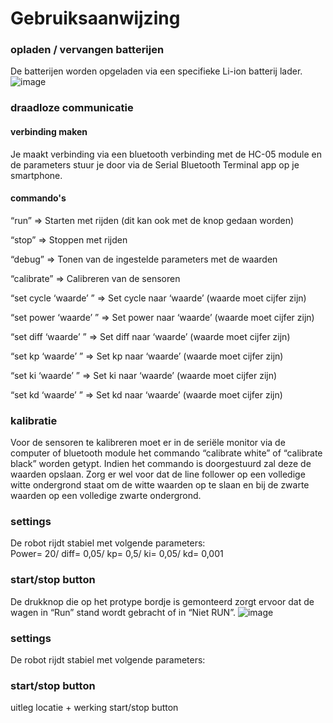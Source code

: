 # Gebruiksaanwijzing

### opladen / vervangen batterijen
De batterijen worden opgeladen via een specifieke Li-ion batterij lader.
 ![image](https://github.com/xandero1/Linefollower/assets/116888860/4597830a-943f-47fc-936d-200a9baeeb70)

### draadloze communicatie
#### verbinding maken
Je maakt verbinding via een bluetooth verbinding met de HC-05 module en de parameters stuur je door via de Serial Bluetooth Terminal app op je smartphone.

#### commando's
“run” => Starten met rijden (dit kan ook met de knop gedaan worden)

“stop” => Stoppen met rijden

“debug” => Tonen van de ingestelde parameters met de waarden

“calibrate” => Calibreren van de sensoren

“set cycle ‘waarde’ ” => Set cycle naar ‘waarde’ (waarde moet cijfer zijn)

“set power ‘waarde’ ” => Set power naar ‘waarde’ (waarde moet cijfer zijn)

“set diff ‘waarde’ ” => Set diff naar ‘waarde’ (waarde moet cijfer zijn)

“set kp ‘waarde’ ” => Set kp naar ‘waarde’ (waarde moet cijfer zijn)

“set ki ‘waarde’ ” => Set ki naar ‘waarde’ (waarde moet cijfer zijn)

“set kd ‘waarde’ ” => Set kd naar ‘waarde’ (waarde moet cijfer zijn)

### kalibratie
Voor de sensoren te kalibreren moet er in de seriële monitor via de computer of bluetooth module het commando “calibrate white” of “calibrate black” worden getypt. Indien het commando is doorgestuurd zal deze de waarden opslaan. Zorg er wel voor dat de line follower op een volledige witte ondergrond staat om de witte waarden op te slaan en bij de zwarte waarden op een volledige zwarte ondergrond.  

### settings
De robot rijdt stabiel met volgende parameters:  
Power= 20/ diff= 0,05/ kp= 0,5/ ki= 0,05/ kd= 0,001
### start/stop button
De drukknop die op het protype bordje is gemonteerd zorgt ervoor dat de wagen in “Run” stand wordt gebracht of in “Niet RUN”.
![image](https://github.com/xandero1/Linefollower/assets/116888860/45cda037-c98b-4b76-b3f8-816bd06362bf)

### settings
De robot rijdt stabiel met volgende parameters:  

### start/stop button
uitleg locatie + werking start/stop button
